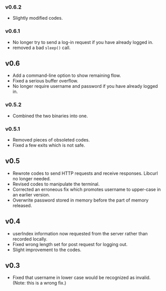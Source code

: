 ### v0.6.2
- Slightly modified codes.

### v0.6.1
- No longer try to send a log-in request if you have already logged in.
- removed a bad `sleep()` call.

## v0.6
- Add a command-line option to show remaining flow.
- Fixed a serious buffer overflow.
- No longer require username and password if you have already logged in.

### v0.5.2
- Combined the two binaries into one.

### v0.5.1
- Removed pieces of obsoleted codes.
- Fixed a few exits which is not safe.

## v0.5
- Rewrote codes to send HTTP requests and receive responses. Libcurl no longer needed.
- Revised codes to manipulate the terminal.
- Corrected an erroneous fix which promotes username to upper-case in an earlier version.
- Overwrite password stored in memory before the part of memory released.

## v0.4
- userIndex information now requested from the server rather than recorded locally.
- Fixed wrong length set for post request for logging out.
- Slight improvement to the codes.

## v0.3
- Fixed that username in lower case would be recognized as invalid. (Note: this is a wrong fix.)
